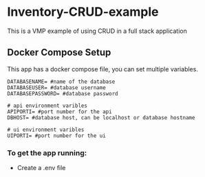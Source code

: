 # Inventory-CRUD-example

This is a VMP example of using CRUD in a full stack application

## Docker Compose Setup

This app has a docker compose file, you can set multiple variables.

```environment
DATABASENAME= #name of the database
DATABASEUSER= #database username
DATABASEPASSWORD= #database password

# api environment varibles
APIPORTI= #port number for the api
DBHOST= #database host, can be localhost or database hostname

# ui environment varibles
UIPORTI= #port number for the ui
```

### To get the app running:

- Create a .env file
